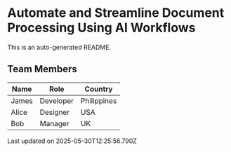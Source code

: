 # Automate and Streamline Document Processing Using AI Workflows

This is an auto-generated README.

## Team Members


| Name       | Role        | Country     |
|------------|-------------|-------------|
| James      | Developer   | Philippines |
| Alice      | Designer    | USA         |
| Bob        | Manager     | UK          |


Last updated on 2025-05-30T12:25:56.790Z

